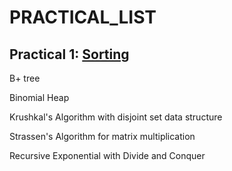 PRACTICAL_LIST
==============
Practical 1: [Sorting](sort/doc/practical1.pdf)
--------------------

B+ tree

Binomial Heap

Krushkal's Algorithm with disjoint set data structure

Strassen's Algorithm for matrix multiplication

Recursive Exponential with Divide and Conquer
